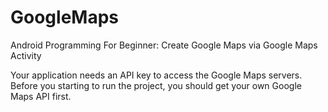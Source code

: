 # GoogleMaps
Android Programming For Beginner: Create Google Maps via Google Maps Activity

Your application needs an API key to access the Google Maps servers.
Before you starting to run the project, you should get your own Google Maps API first.

